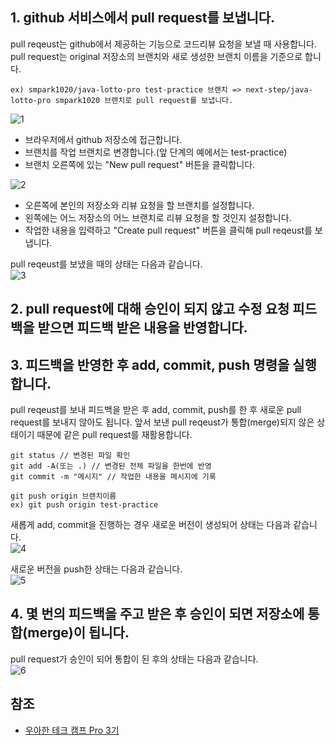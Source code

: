 ## 1. github 서비스에서 pull request를 보냅니다.
pull reqeust는 github에서 제공하는 기능으로 코드리뷰 요청을 보낼 때 사용합니다. pull request는 original 저장소의 브랜치와 새로 생성한 브랜치 이름을 기준으로 합니다.
```
ex) smpark1020/java-lotto-pro test-practice 브랜치 => next-step/java-lotto-pro smpark1020 브랜치로 pull request를 보냅니다.
```

![1]()   
* 브라우저에서 github 저장소에 접근합니다.
* 브랜치를 작업 브랜치로 변경합니다.(앞 단계의 예에서는 test-practice)
* 브랜치 오른쪽에 있는 "New pull request" 버튼을 클릭합니다.

![2]()
* 오른쪽에 본인의 저장소와 리뷰 요청을 할 브랜치를 설정합니다.
* 왼쪽에는 어느 저장소의 어느 브랜치로 리뷰 요청을 할 것인지 설정합니다.
* 작업한 내용을 입력하고 "Create pull request" 버튼을 클릭해 pull reqeust를 보냅니다.

pull reqeust를 보냈을 때의 상태는 다음과 같습니다.   
![3]()

## 2. pull request에 대해 승인이 되지 않고 수정 요청 피드백을 받으면 피드백 받은 내용을 반영합니다.
## 3. 피드백을 반영한 후 add, commit, push 명령을 실행합니다.
pull reqeust를 보내 피드백을 받은 후 add, commit, push를 한 후 새로운 pull request를 보내지 않아도 됩니다. 앞서 보낸 pull reqeust가 통합(merge)되지 않은 상태이기 때문에 같은 pull request를 재활용합니다.
```
git status // 변경된 파일 확인
git add -A(또는 .) // 변경된 전체 파일을 한번에 반영
git commit -m "메시지" // 작업한 내용을 메시지에 기록
```
```
git push origin 브랜치이름
ex) git push origin test-practice
```

새롭게 add, commit을 진행하는 경우 새로운 버전이 생성되어 상태는 다음과 같습니다.   
![4]()

새로운 버전을 push한 상태는 다음과 같습니다.   
![5]()

## 4. 몇 번의 피드백을 주고 받은 후 승인이 되면 저장소에 통합(merge)이 됩니다.
pull request가 승인이 되어 통합이 된 후의 상태는 다음과 같습니다.   
![6]()

## 참조
* [우아한 테크 캠프 Pro 3기](https://edu.nextstep.camp/)